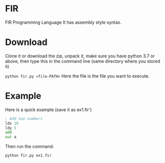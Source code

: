 # FIR
FIR Programming Language
It has assembly style syntax.

# Download
Clone it or download the zip, unpack it, make sure you have python 3.7 or above,
then type this in the command line (same directory where you stored it)

`python fir.py <file-PATH>`
Here the file is the file you want to execute.

# Example
Here is a quick example (save it as ex1.fir')

```asm
; Add two numbers
ldx 10
ldy 5
add
out a
```

Then run the command:

`python fir.py ex1.fir`

